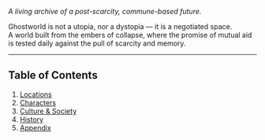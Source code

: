 *A living archive of a post-scarcity, commune-based future.*

Ghostworld is not a utopia, nor a dystopia — it is a negotiated space.  
A world built from the embers of collapse, where the promise of mutual aid  
is tested daily against the pull of scarcity and memory.

---

## Table of Contents
1. [Locations](locations/index.md)
2. [Characters](characters/index.md)
3. [Culture & Society](culture/index.md)
4. [History](history/index.md)
5. [Appendix](appendix/index.md)
